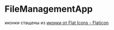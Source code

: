 # FileManagementApp
иконки стащены из <a href="https://www.flaticon.com/ru/free-icons/" title=" иконки"> иконки от Flat Icons - Flaticon</a>
